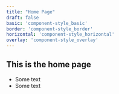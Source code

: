 ```yaml
---
title: "Home Page"
draft: false
basic: 'component-style_basic'
border: 'component-style_border'
horizontal: 'component-style_horizontal'
overlay: 'component-style_overlay'
---
```


## This is the home page

- Some text
- Some text